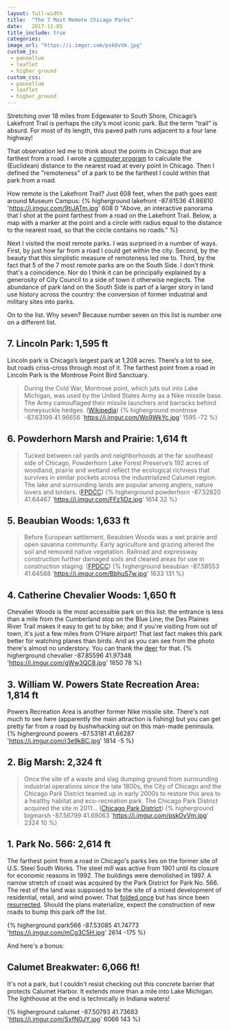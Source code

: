```yaml
---
layout: full-width
title:  "The 7 Most Remote Chicago Parks"
date:   2017-11-05
title_include: true
categories:
image_url: "https://i.imgur.com/pskOvVm.jpg"
custom_js: 
 - pannellum
 - leaflet
 - higher_ground
custom_css:
 - pannellum
 - leaflet
 - higher_ground
---
```

Stretching over 18 miles from Edgewater to South Shore, Chicago’s Lakefront Trail is perhaps the city’s most iconic park. But the term "trail" is absurd. For most of its length, this paved path runs adjacent to a four lane highway!
<!--more-->

That observation led me to think about the points in Chicago that are farthest from a road. I wrote a [computer program](https://github.com/potash/higher-ground) to calculate the (Euclidean) distance to the nearest road at every point in Chicago. Then I defined the "remoteness" of a park to be the farthest I could within that park from a road.

How remote is the Lakefront Trail? Just 608 feet, when the path goes east around Museum Campus:
{% higherground lakefront  -87.61536 41.86810 'https://i.imgur.com/9tiJATm.jpg' 608 0 "Above, an interactive panorama that I shot at the point farthest from a road on the Lakefront Trail. Below, a map with a marker at the point and a circle with radius equal to the distance to the nearest road, so that the circle contains no roads." %}
<br/>

Next I visited the most remote parks. I was surprised in a number of ways. First, by just how far from a road I could get within the city. Second, by the beauty that this simplistic measure of remoteness led me to. Third, by the fact that 5 of the 7 most remote parks are on the South Side. I don't think that's a coincidence. Nor do I think it can be principally explained by a generosity of City Council to a side of town it otherwise neglects. The abundance of park land on the South Side is part of a larger story in land use history across the country: the conversion of former industrial and military sites into parks.

On to the list. Why seven? Because number seven on this list is number one on a different list.

## 7. Lincoln Park: 1,595 ft
Lincoln park is Chicago’s largest park at 1,208 acres. There’s a lot to see, but roads criss-cross through most of it. The farthest point from a road in Lincoln Park is the Montrose Point Bird Sanctuary.

> During the Cold War, Montrose point, which juts out into Lake Michigan, was used by the United States Army as a Nike missile base. The Army camouflaged their missile launchers and barracks behind honeysuckle hedges. ([Wikipedia](https://en.wikipedia.org/wiki/Lincoln_Park))
{% higherground montrose   -87.63199 41.96656 'https://i.imgur.com/Wo9WkYc.jpg' 1595 -72 %}

## 6. Powderhorn Marsh and Prairie: 1,614 ft
> Tucked between rail yards and neighborhoods at the far southeast side of Chicago, Powderhorn Lake Forest Preserve’s 192 acres of woodland, prairie and wetland reflect the ecological richness that survives in similar pockets across the industrialized Calumet region. The lake and surrounding lands are popular among anglers, nature lovers and birders. ([FPDCC](http://fpdcc.com/powderhorn-lake/))
{% higherground powderhorn -87.52820 41.64467 'https://i.imgur.com/FFz1iDz.jpg' 1614 32 %}

## 5. Beaubian Woods: 1,633 ft
> Before European settlement, Beaubien Woods was a wet prairie and open savanna community. Early agriculture and grazing altered the soil and removed native vegetation. Railroad and expressway construction further damaged soils and cleared areas for use in construction staging. ([FPDCC](http://fpdcc.com/beaubien-woods/))
{% higherground beaubian   -87.58553 41.64588 'https://i.imgur.com/BbhuS7w.jpg' 1633 131 %}

## 4. Catherine Chevalier Woods: 1,650 ft
Chevalier Woods is the most accessible park on this list: the entrance is less than a mile from the Cumberland stop on the Blue Line; the Des Plaines River Trail makes it easy to get to by bike; and if you're visiting from out of town, it's just a few miles from O'Hare airport! That last fact makes this park better for watching planes than birds. And as you can see from the photo there's almost no understory. You can thank the [deer](https://www.cityofchicago.org/content/dam/city/depts/zlup/Sustainable_Development/Publications/Chicago_Nature_and_Wildlife_Plan/Catherine_Chevalier_Woods_Forest_Preserve.pdf) for that.
{% higherground chevalier  -87.85596 41.97348 'https://i.imgur.com/gWw3QC8.jpg' 1650 78 %}

## 3. William W. Powers State Recreation Area: 1,814 ft
Powers Recreation Area is another former Nike missile site. There's not much to see here (apparently the main attraction is fishing) but you can get pretty far from a road by bushwhacking out on this man-made peninsula.
{% higherground powers     -87.53181 41.66287 'https://i.imgur.com/r3e9kBC.jpg' 1814 -5 %}

## 2. Big Marsh: 2,324 ft
> Once the site of a waste and slag dumping ground from surrounding industrial operations since the late 1800s, the City of Chicago and the Chicago Park District teamed up in early 2000s to restore this area to a healthy habitat and eco-recreation park.  The Chicago Park District acquired the site in 2011... ([Chicago Park District](http://www.chicagoparkdistrict.com/parks/big-marsh-park-no564/))
{% higherground bigmarsh   -87.56799 41.69063 'https://i.imgur.com/pskOvVm.jpg' 2324 10 %}

## 1. Park No. 566: 2,614 ft
The farthest point from a road in Chicago's parks lies on the former site of U.S. Steel South Works. The steel mill was active from 1901 until its closure for economic reasons in 1992. The buildings were demolished in 1997. A narrow stretch of coast was acquired by the Park District for Park No. 566. The rest of the land was supposed to be the site of a mixed development of residential, retail, and wind power. That [folded once](https://chicago.curbed.com/2016/3/1/11140996/chicago-lakeside-development-project-abandoned) but has since been [resurrected](https://chicago.curbed.com/2017/1/31/14445698/chicago-south-works-us-steel-new-development-plan). Should the plans materialize, expect the construction of new roads to bump this park off the list.

{% higherground park566    -87.53085 41.74773 'https://i.imgur.com/mCg3C5H.jpg' 2614 -175 %}

And here's a bonus:

## Calumet Breakwater: 6,066 ft!
It's not a park, but I couldn't resist checking out this concrete barrier that protects Calumet Harbor. It extends more than a mile into Lake Michigan. The lighthouse at the end is technically in Indiana waters!

{% higherground calumet    -87.50793 41.73683 'https://i.imgur.com/SxfN0JY.jpg' 6066 143 %}

